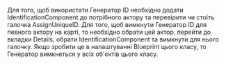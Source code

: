 Для того, щоб використати Генератор ID необхідно додати IdentificationComponent до потрібного актору та перевірити чи стоїть галочка AssignUniqueID.
Для того, щоб вимкнути Генератор ID для певного актору на карті, то необхідно обрати цей актор, перейти до вкладки Details, обрати IdentificationComponent та вимкнути для нього галочку. Якщо зробити це в налаштуванні Blueprint цього класу, то Генератор вимкнеться у всіх об'єктів цього класу.
